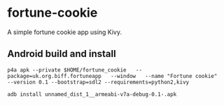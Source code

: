 # fortune-cookie
A simple fortune cookie app using Kivy.

## Android build and install
```
p4a apk --private $HOME/fortune_cookie   --package=uk.org.biff.fortuneapp   --window   --name "Fortune cookie"   --version 0.1 --bootstrap=sdl2 --requirements=python2,kivy

adb install unnamed_dist_1__armeabi-v7a-debug-0.1-.apk 
```
